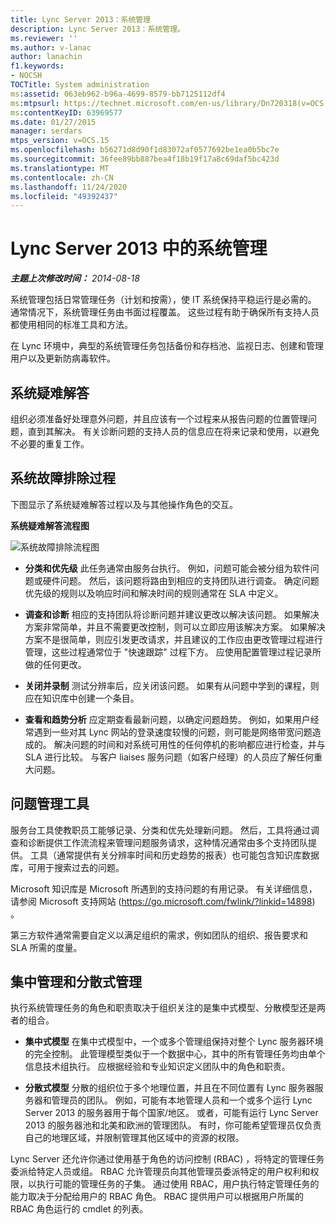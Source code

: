 ```yaml
---
title: Lync Server 2013：系统管理
description: Lync Server 2013：系统管理。
ms.reviewer: ''
ms.author: v-lanac
author: lanachin
f1.keywords:
- NOCSH
TOCTitle: System administration
ms:assetid: 063eb962-b96a-4699-8579-bb7125112df4
ms:mtpsurl: https://technet.microsoft.com/en-us/library/Dn720318(v=OCS.15)
ms:contentKeyID: 63969577
ms.date: 01/27/2015
manager: serdars
mtps_version: v=OCS.15
ms.openlocfilehash: b56271d8d90f1d83072af0577692be1ea0b5bc7e
ms.sourcegitcommit: 36fee89bb887bea4f18b19f17a8c69daf5bc423d
ms.translationtype: MT
ms.contentlocale: zh-CN
ms.lasthandoff: 11/24/2020
ms.locfileid: "49392437"
---
```

# <a name="system-administration-in-lync-server-2013"></a>Lync Server 2013 中的系统管理

<div data-xmlns="http://www.w3.org/1999/xhtml">

<div class="topic" data-xmlns="http://www.w3.org/1999/xhtml" data-msxsl="urn:schemas-microsoft-com:xslt" data-cs="https://msdn.microsoft.com/">

<div data-asp="https://msdn2.microsoft.com/asp">



</div>

<div id="mainSection">

<div id="mainBody">

<span> </span>

_**主题上次修改时间：** 2014-08-18_

系统管理包括日常管理任务（计划和按需），使 IT 系统保持平稳运行是必需的。 通常情况下，系统管理任务由书面过程覆盖。 这些过程有助于确保所有支持人员都使用相同的标准工具和方法。

在 Lync 环境中，典型的系统管理任务包括备份和存档池、监视日志、创建和管理用户以及更新防病毒软件。

<div>

## <a name="system-troubleshooting"></a>系统疑难解答

组织必须准备好处理意外问题，并且应该有一个过程来从报告问题的位置管理问题，直到其解决。 有关诊断问题的支持人员的信息应在将来记录和使用，以避免不必要的重复工作。

</div>

<div>

## <a name="system-troubleshooting-process"></a>系统故障排除过程

下图显示了系统疑难解答过程以及与其他操作角色的交互。

**系统疑难解答流程图**

![系统故障排除流程图](images/Dn720318.869d0b89-6473-4b1f-9d90-59604b4b8e98(OCS.15).jpg "系统故障排除流程图")

  - **分类和优先级**   此任务通常由服务台执行。 例如，问题可能会被分组为软件问题或硬件问题。 然后，该问题将路由到相应的支持团队进行调查。 确定问题优先级的规则以及响应时间和解决时间的规则通常在 SLA 中定义。

  - **调查和诊断**   相应的支持团队将诊断问题并建议更改以解决该问题。 如果解决方案非常简单，并且不需要更改控制，则可以立即应用该解决方案。 如果解决方案不是很简单，则应引发更改请求，并且建议的工作应由更改管理过程进行管理，这些过程通常位于 "快速跟踪" 过程下方。 应使用配置管理过程记录所做的任何更改。

  - **关闭并录制**   测试分辨率后，应关闭该问题。 如果有从问题中学到的课程，则应在知识库中创建一个条目。

  - **查看和趋势分析**   应定期查看最新问题，以确定问题趋势。 例如，如果用户经常遇到一些对其 Lync 网站的登录速度较慢的问题，则可能是网络带宽问题造成的。 解决问题的时间和对系统可用性的任何停机的影响都应进行检查，并与 SLA 进行比较。 与客户 liaises 服务问题（如客户经理）的人员应了解任何重大问题。

</div>

<div>

## <a name="issue-management-tools"></a>问题管理工具

服务台工具使教职员工能够记录、分类和优先处理新问题。 然后，工具将通过调查和诊断提供工作流流程来管理问题服务请求，这种情况通常由多个支持团队提供。 工具（通常提供有关分辨率时间和历史趋势的报表）也可能包含知识库数据库，可用于搜索过去的问题。

Microsoft 知识库是 Microsoft 所遇到的支持问题的有用记录。 有关详细信息，请参阅 Microsoft 支持网站 (<https://go.microsoft.com/fwlink/?linkid=14898>) 。

第三方软件通常需要自定义以满足组织的需求，例如团队的组织、报告要求和 SLA 所需的度量。

</div>

<div>

## <a name="centralized-vs-decentralized-administration"></a>集中管理和分散式管理

执行系统管理任务的角色和职责取决于组织关注的是集中式模型、分散模型还是两者的组合。

  - **集中式模型**   在集中式模型中，一个或多个管理组保持对整个 Lync 服务器环境的完全控制。 此管理模型类似于一个数据中心，其中的所有管理任务均由单个信息技术组执行。 应根据经验和专业知识定义团队中的角色和职责。

  - **分散式模型**   分散的组织位于多个地理位置，并且在不同位置有 Lync 服务器服务器和管理员的团队。 例如，可能有本地管理人员和一个或多个运行 Lync Server 2013 的服务器用于每个国家/地区。 或者，可能有运行 Lync Server 2013 的服务器池和北美和欧洲的管理团队。 有时，你可能希望管理员仅负责自己的地理区域，并限制管理其他区域中的资源的权限。

Lync Server 还允许你通过使用基于角色的访问控制 (RBAC) ，将特定的管理任务委派给特定人员或组。 RBAC 允许管理员向其他管理员委派特定的用户权利和权限，以执行可能的管理任务的子集。 通过使用 RBAC，用户执行特定管理任务的能力取决于分配给用户的 RBAC 角色。 RBAC 提供用户可以根据用户所属的 RBAC 角色运行的 cmdlet 的列表。

</div>

</div>

<span> </span>

</div>

</div>

</div>

